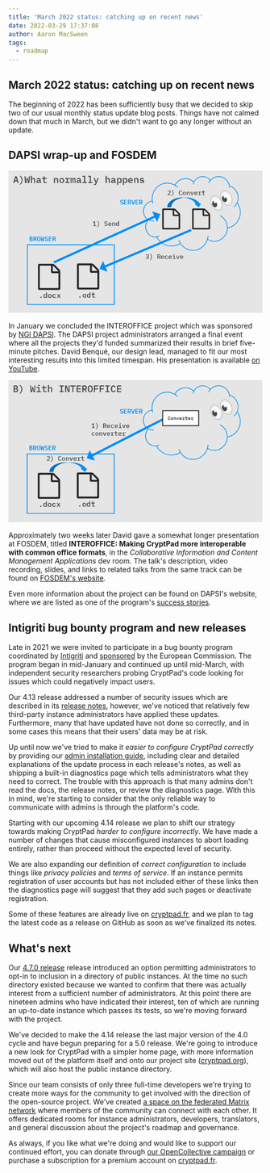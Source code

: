 ```yaml
---
title: 'March 2022 status: catching up on recent news'
date: 2022-03-29 17:37:08
author: Aaron MacSween
tags:
  - roadmap
---
```



## March 2022 status: catching up on recent news

The beginning of 2022 has been sufficiently busy that we decided to skip two of our usual monthly status update blog posts. Things have not calmed down that much in March, but we didn't want to go any longer without an update.

## DAPSI wrap-up and FOSDEM

![A diagram depicting a client sending content to a server for conversion](/images/dapsi-what-normally-happens.png)

In January we concluded the INTEROFFICE project which was sponsored by [NGI DAPSI](https://dapsi.ngi.eu/). The DAPSI project administrators arranged a final event where all the projects they'd funded summarized their results in brief five-minute pitches. David Benqué, our design lead, managed to fit our most interesting results into this limited timespan. His presentation is available [on YouTube](https://www.youtube.com/watch?v=RQ9Ll-1UEF4&t=2437s).

![A diagram depicting a server sending a conversion engine to a client](/images/dapsi-with-interoffice.png)

Approximately two weeks later David gave a somewhat longer presentation at FOSDEM, titled **INTEROFFICE: Making CryptPad more interoperable with common office formats**, in the _Collaborative Information and Content Management Applications_ dev room. The talk's description, video recording, slides, and links to related talks from the same track can be found on [FOSDEM's website](https://fosdem.org/2022/schedule/event/collabinteroffice/).

Even more information about the project can be found on DAPSI's website, where we are listed as one of the program's [success stories](https://dapsi.ngi.eu/success-story-interoffice-collaborating-on-office-documents-without-giving-up-privacy/).

## Intigriti bug bounty program and new releases

Late in 2021 we were invited to participate in a bug bounty program coordinated by [Intigriti](https://www.intigriti.com/) and [sponsored](https://ec.europa.eu/info/news/european-commissions-open-source-programme-office-starts-bug-bounties-2022-jan-19_en) by the European Commission. The program began in mid-January and continued up until mid-March, with independent security researchers probing CryptPad's code looking for issues which could negatively impact users.

Our 4.13 release addressed a number of security issues which are described in its [release notes](https://github.com/xwiki-labs/cryptpad/releases/tag/4.13.0), however, we've noticed that relatively few third-party instance administrators have applied these updates. Furthermore, many that have updated have not done so correctly, and in some cases this means that their users' data may be at risk.

Up until now we've tried to make it _easier to configure CryptPad correctly_ by providing our [admin installation guide](https://docs.cryptpad.fr/en/admin_guide/installation.html), including clear and detailed explanations of the update process in each release's notes, as well as shipping a built-in diagnostics page which tells administrators what they need to correct. The trouble with this approach is that many admins don't read the docs, the release notes, or review the diagnostics page. With this in mind, we're starting to consider that the only reliable way to communicate with admins is through the platform's code.

Starting with our upcoming 4.14 release we plan to shift our strategy towards making CryptPad _harder to configure incorrectly_. We have made a number of changes that cause misconfigured instances to abort loading entirely, rather than proceed without the expected level of security.

We are also expanding our definition of _correct configuration_ to include things like _privacy policies_ and _terms of service_. If an instance permits registration of user accounts but has not included either of these links then the diagnostics page will suggest that they add such pages or deactivate registration.

Some of these features are already live on [cryptpad.fr](https://cryptpad.fr), and we plan to tag the latest code as a release on GitHub as soon as we've finalized its notes.

## What's next

Our [4.7.0 release](https://github.com/xwiki-labs/cryptpad/releases/4.7.0) release introduced an option permitting administrators to opt-in to inclusion in a directory of public instances. At the time no such directory existed because we wanted to confirm that there was actually interest from a sufficient number of administrators. At this point there are nineteen admins who have indicated their interest, ten of which are running an up-to-date instance which passes its tests, so we're moving forward with the project.

We've decided to make the 4.14 release the last major version of the 4.0 cycle and have begun preparing for a 5.0 release. We're going to introduce a new look for CryptPad with a simpler home page, with more information moved out of the platform itself and onto our project site ([cryptpad.org](https://cryptpad.org)), which will also host the public instance directory.

Since our team consists of only three full-time developers we're trying to create more ways for the community to get involved with the direction of the open-source project. We've created [a space on the federated Matrix network](https://matrix.to/#/#cryptpad:matrix.xwiki.com) where members of the community can connect with each other. It offers dedicated rooms for instance administrators, developers, translators, and general discussion about the project's roadmap and governance.

As always, if you like what we're doing and would like to support our continued effort, you can donate through [our OpenCollective campaign](https://opencollective.com/cryptpad) or purchase a subscription for a premium account on [cryptpad.fr](https://cryptpad.fr).

